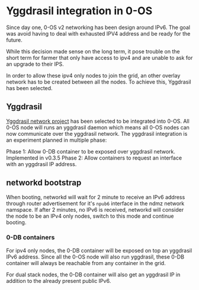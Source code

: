 # Yggdrasil integration in 0-OS

Since day one, 0-OS v2 networking has been design around IPv6. The goal was avoid having to deal with exhausted IPV4 address and be ready for the future.

While this decision made sense on the long term, it pose trouble on the short term for farmer that only have access to ipv4  and are unable to ask for an upgrade to their IPS.

In order to allow these ipv4 only nodes to join the grid, an other overlay network has to be created between all the nodes. To achieve this, Yggdrasil has been selected.

## Yggdrasil

[Yggdrasil network project](https://yggdrasil-network.github.io/) has been selected to be integrated into 0-OS. All 0-OS node will runs an yggdrasil daemon which means all 0-OS nodes can now communicate over the yggdrasil network. The yggdrasil integration is an experiment planned in multiple phase:

Phase 1: Allow 0-DB container to be exposed over yggdrasil network. Implemented in v0.3.5
Phase 2: Allow containers to request an interface with an yggdrasil IP address.

## networkd bootstrap

When booting, networkd will wait for 2 minute to receive an IPv6 address through router advertisement for it's `npub6` interface in the ndmz network namspace.
If after 2 minutes, no IPv6 is received, networkd will consider the node to be an IPv4 only nodes, switch to this mode and continue booting.

### 0-DB containers

For ipv4 only nodes, the 0-DB container will be exposed on top an yggdrasil IPv6 address. Since all the 0-OS node will also run yggdrasil, these 0-DB container will always be reachable from any container in the grid.

For dual stack nodes, the 0-DB container will also get an yggdrasil IP in addition to the already present public IPv6.